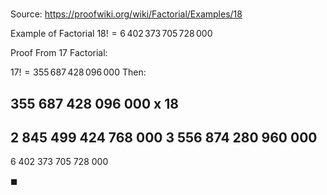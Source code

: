 # 

Source: https://proofwiki.org/wiki/Factorial/Examples/18

Example of Factorial
$18! = 6 \, 402 \, 373 \, 705 \, 728 \, 000$


Proof
From $17$ Factorial:

$17! = 355 \, 687 \, 428 \, 096 \, 000$
Then:

  355 687 428 096 000
x                  18
---------------------
2 845 499 424 768 000
3 556 874 280 960 000
---------------------
6 402 373 705 728 000

$\blacksquare$





